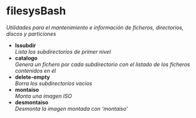 # filesysBash
*Utilidades para el mantenimiento e información de ficheros, directorios, discos y particiones*

- **lssubdir**    
	*Lista los subdirectorios de primer nivel*
- **catalogo**    
	*Genera un fichero por cada subdirectorio con el listado de los ficheros contenidos en él*
- **delete-empty**	
	*Borra los subdirectorios vacios*
- **montaiso**	
	*Monta una imagen ISO*
- **desmontaiso**	
	*Desmonta la imagen montada con 'montaiso'*
